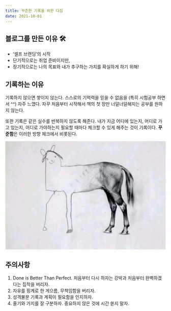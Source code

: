 ```yaml
---
title: 꾸준한 기록을 위한 다짐
date: 2021-10-01
---
```


## 블로그를 만든 이유 🛠️
- ‘셀프 브랜딩’의 시작
- 단기적으로는 취업 준비이지만,
- 장기적으로는 나의 목표와 내가 추구하는 가치를 확실하게 하기 위해!

## 기록하는 이유

기록하지 않으면 쌓이지 않는다. 스스로의 기억력을 믿을 수 없음을 (특히 시험공부 하면서 ^^) 자주 느꼈다. 자꾸 처음부터 시작해서 책의 첫 장만 너덜너덜해지는 공부를 원하지 않는다. 

또한 기록은 같은 실수를 반복하지 않도록 해준다. 내가 지금 어디에 있는지, 어디로 가고 있는지, 어디로 가야하는지 필요할 때마다 체크할 수 있게 해주는 것이 기록이다. **꾸준함**은 이러한 방향 체크에서 비롯된다. 

![](Sketch.png)

## 주의사항

1. Done is Better Than Perfect. 처음부터 다시 하자는 강박과 처음부터 완벽하겠다는 집착을 버리자. 
2. 자유를 핑계로 한 게으름, 무책임함을 버리자.
3. 성격불문 기록과 계획이 필요함을 인지하자.
4. 줄기와 가지를 잘 구분하자. 중요하지 않은 것에 시간 쏟지 말자.